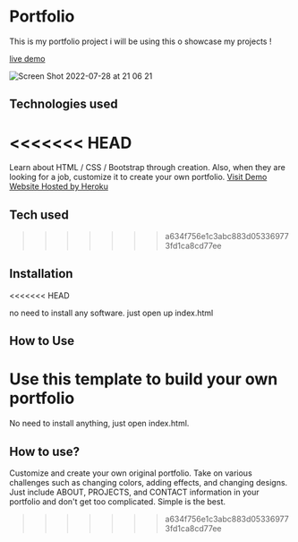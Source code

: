 # Portfolio
This is my portfolio project i will be using this o showcase my projects !

[live demo](https://portfolio-nemesio.herokuapp.com/)

![Screen Shot 2022-07-28 at 21 06 21](https://user-images.githubusercontent.com/107975354/181652211-31580b7f-caaa-45d4-a12e-bf71c4d9c8d6.png)



## Technologies used

<<<<<<< HEAD
=======
 Learn about HTML / CSS / Bootstrap through creation. Also, when they are looking for a job, customize it to create your own portfolio.
[Visit Demo Website Hosted by Heroku](https://portfolio-sola.herokuapp.com/)
## Tech used
>>>>>>> a634f756e1c3abc883d053369773fd1ca8cd77ee



## Installation
<<<<<<< HEAD

no need to install any software. just open up index.html

## How to Use

Use this template to build your own portfolio
=======
No need to install anything, just open index.html.
## How to use?
Customize and create your own original portfolio. Take on various challenges such as changing colors, adding effects, and changing designs. Just include ABOUT, PROJECTS, and CONTACT information in your portfolio and don't get too complicated. Simple is the best.
>>>>>>> a634f756e1c3abc883d053369773fd1ca8cd77ee
